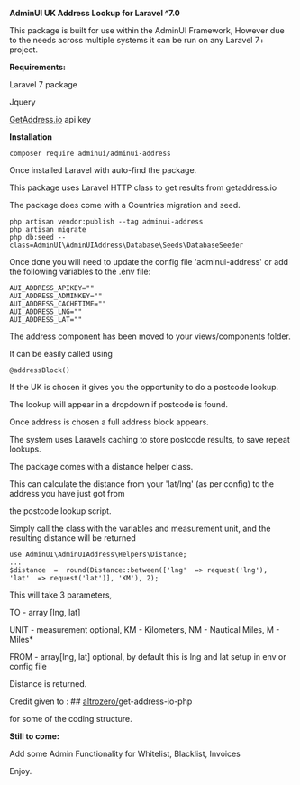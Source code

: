 **AdminUI UK Address Lookup for Laravel ^7.0**


This package is built for use within the AdminUI Framework, However due to the needs across multiple systems
it can be run on any Laravel 7+ project.

**Requirements:**

Laravel 7 package

Jquery

[GetAddress.io](https://getaddress.io) api key

**Installation**

    composer require adminui/adminui-address

Once installed Laravel with auto-find the package.

This package uses Laravel HTTP class to get results from getaddress.io

The package does come with a Countries migration and seed.

    php artisan vendor:publish --tag adminui-address
    php artisan migrate
    php db:seed --class=AdminUI\AdminUIAddress\Database\Seeds\DatabaseSeeder

Once done you will need to update the config file 'adminui-address' or add the following variables to the
.env file:

    AUI_ADDRESS_APIKEY=""
    AUI_ADDRESS_ADMINKEY=""
    AUI_ADDRESS_CACHETIME=""
    AUI_ADDRESS_LNG=""
    AUI_ADDRESS_LAT=""

The address component has been moved to your views/components folder.

It can be easily called using

    @addressBlock()

If the UK is chosen it gives you the opportunity to do a postcode lookup.

The lookup will appear in a dropdown if postcode is found.

Once address is chosen a full address block appears.

The system uses Laravels caching to store postcode results, to save repeat lookups.

The package comes with a distance helper class.

This can calculate the distance from your 'lat/lng' (as per config) to the address you have just got from

the postcode lookup script.

Simply call the class with the variables and measurement unit, and the resulting distance will be returned

    use AdminUI\AdminUIAddress\Helpers\Distance;
    ...
    $distance  =  round(Distance::between(['lng'  => request('lng'),  'lat'  => request('lat')], 'KM'), 2);

This will take 3 parameters,

TO - array [lng, lat]

UNIT - measurement optional, KM - Kilometers, NM - Nautical Miles, M - Miles*

FROM - array[lng, lat] optional, by default this is lng and lat setup in env or config file

Distance is returned.

Credit given to : ## [altrozero/](https://packagist.org/packages/altrozero/)get-address-io-php

for some of the coding structure.

**Still to come:**

Add some Admin Functionality for Whitelist, Blacklist, Invoices

Enjoy.
